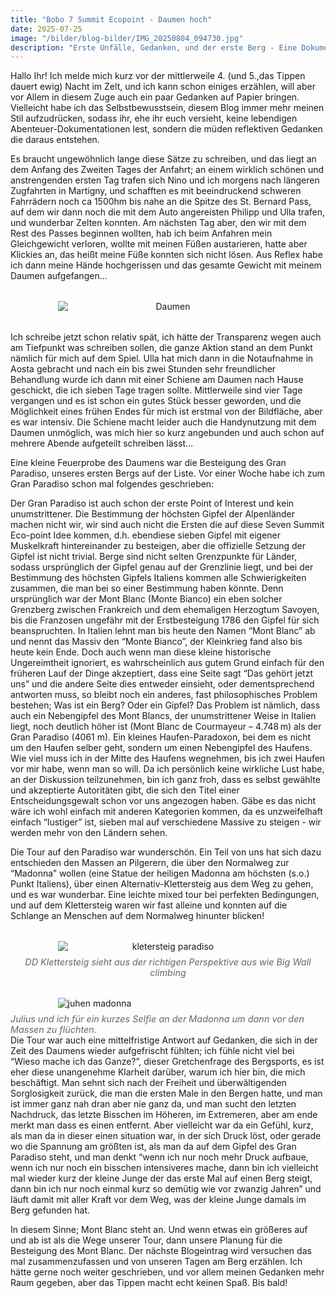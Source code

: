 ```yaml
---
title: "Bobo 7 Summit Ecopoint - Daumen hoch"
date: 2025-07-25
image: "/bilder/blog-bilder/IMG_20250804_094730.jpg"
description: "Erste Unfälle, Gedanken, und der erste Berg - Eine Dokumentation"
---
```


Hallo Ihr! 
Ich melde mich kurz vor der mittlerweile 4. (und 5.,das Tippen dauert ewig) Nacht im Zelt, und ich kann schon einiges erzählen, will aber vor Allem in diesem Zuge auch ein paar Gedanken auf Papier bringen. Vielleicht habe ich das Selbstbewusstsein, diesem Blog immer mehr meinen Stil aufzudrücken, sodass ihr, ehe ihr euch versieht, keine lebendigen Abenteuer-Dokumentationen lest, sondern die müden reflektiven Gedanken die daraus entstehen. 

Es braucht ungewöhnlich lange diese Sätze zu schreiben, und das liegt an dem Anfang des Zweiten Tages der Anfahrt; an einem wirklich schönen und anstrengenden ersten Tag trafen sich Nino und ich morgens nach längeren Zugfahrten in Martigny, und schafften es mit beeindruckend schweren Fahrrädern noch ca 1500hm bis nahe an die Spitze des St. Bernard Pass, auf dem wir dann noch die mit dem Auto angereisten Philipp und Ulla trafen, und wunderbar Zelten konnten. 
Am nächsten Tag aber, den wir mit dem Rest des Passes beginnen wollten, hab ich beim Anfahren mein Gleichgewicht verloren, wollte mit meinen Füßen austarieren, hatte aber Klickies an, das heißt meine Füße konnten sich nicht lösen. Aus Reflex habe ich dann meine Hände hochgerissen und das gesamte Gewicht mit meinem Daumen aufgefangen… 


<figure style="margin: 2rem 0; text-align: center;">
  <img src="/bilder/blogs/IMG_20250802_150448.jpg" alt="Daumen" style="display: block; margin: 0 auto; max-width: 70%; height: auto;" />
  </figcaption>
</figure>


Ich schreibe jetzt schon relativ spät, ich hätte der Transparenz wegen auch am Tiefpunkt was schreiben sollen, die ganze Aktion stand an dem Punkt nämlich für mich auf dem Spiel. Ulla hat mich dann in die Notaufnahme in Aosta gebracht und nach ein bis zwei Stunden sehr freundlicher Behandlung wurde ich dann mit einer Schiene am Daumen nach Hause geschickt, die ich sieben Tage tragen sollte. Mittlerweile sind vier Tage vergangen und es ist schon ein gutes Stück besser geworden, und die Möglichkeit eines frühen Endes für mich ist erstmal von der Bildfläche, aber es war intensiv. Die Schiene macht leider auch die Handynutzung mit dem Daumen unmöglich, was mich hier so kurz angebunden und auch schon auf mehrere Abende aufgeteilt schreiben lässt… 

Eine kleine Feuerprobe des Daumens war die Besteigung des Gran Paradiso, unseres ersten Bergs auf der Liste. Vor einer Woche habe ich zum Gran Paradiso schon mal folgendes geschrieben:



Der Gran Paradiso ist auch schon der erste Point of Interest und kein unumstrittener. Die Bestimmung der höchsten Gipfel der Alpenländer machen nicht wir, wir sind auch nicht die Ersten die auf diese Seven Summit Eco-point Idee kommen, d.h. ebendiese sieben Gipfel mit eigener Muskelkraft hintereinander zu besteigen, aber die offizielle Setzung der Gipfel ist nicht trivial. Berge sind nicht selten Grenzpunkte für Länder, sodass ursprünglich der Gipfel genau auf der Grenzlinie liegt, und bei der Bestimmung des höchsten Gipfels Italiens kommen alle Schwierigkeiten zusammen, die man bei so einer Bestimmung haben könnte. Denn ursprünglich war der Mont Blanc (Monte Bianco) ein eben solcher Grenzberg zwischen Frankreich und dem ehemaligen Herzogtum Savoyen, bis die Franzosen ungefähr mit der Erstbesteigung 1786 den Gipfel für sich beanspruchten. In Italien lehnt man bis heute den Namen “Mont Blanc” ab und nennt das Massiv den “Monte Bianco”, der Kleinkrieg fand also bis heute kein Ende. 
Doch auch wenn man diese kleine historische Ungereimtheit ignoriert, es wahrscheinlich aus gutem Grund einfach für den früheren Lauf der Dinge akzeptiert, dass eine Seite sagt “Das gehört jetzt uns” und die andere Seite dies entweder einsieht, oder dementsprechend antworten muss, so bleibt noch ein anderes, fast philosophisches Problem bestehen; Was ist ein Berg? Oder ein Gipfel? Das Problem ist nämlich, dass auch ein Nebengipfel des Mont Blancs, der unumstrittener Weise in Italien liegt, noch deutlich höher ist (Mont Blanc de Courmayeur – 4.748 m) als der Gran Paradiso (4061 m). Ein kleines Haufen-Paradoxon, bei dem es nicht um den Haufen selber geht, sondern um einen Nebengipfel des Haufens. Wie viel muss ich in der Mitte des Haufens wegnehmen, bis ich zwei Haufen vor mir habe, wenn man so will. 
Da ich persönlich keine wirkliche Lust habe, an der Diskussion teilzunehmen, bin ich ganz froh, dass es selbst gewählte und akzeptierte Autoritäten gibt, die sich den Titel einer Entscheidungsgewalt schon vor uns angezogen haben. Gäbe es das nicht wäre ich wohl einfach mit anderen Kategorien kommen, da es unzweifelhaft einfach “lustiger” ist, sieben mal auf verschiedene Massive zu steigen - wir werden mehr von den Ländern sehen.



Die Tour auf den Paradiso war wunderschön. Ein Teil von uns hat sich dazu entschieden den Massen an Pilgerern, die über den Normalweg zur “Madonna” wollen (eine Statue der heiligen Madonna am höchsten (s.o.) Punkt Italiens), über einen Alternativ-Klettersteig aus dem Weg zu gehen, und es war wunderbar. Eine leichte mixed tour bei perfekten Bedingungen, und auf dem Klettersteig waren wir fast alleine und konnten auf die Schlange an Menschen auf dem Normalweg hinunter blicken!

<figure style="margin: 2rem 0; text-align: center;">
  <img src="/bilder/blogs/IMG-20250804-WA0012.jpg" alt="kletersteig paradiso" style="display: block; margin: 0 auto; max-width: 70%; height: auto;" />
  <figcaption style="font-size: 0.9rem; color: #666; font-style: italic; margin-top: 0.5rem;">DD Klettersteig sieht aus der richtigen Perspektive aus wie Big Wall climbing
  </figcaption>
</figure


<figure style="margin: 2rem 0; text-align: center;">
  <img src="/bilder/blogs/IMG-20250804-WA0014.jpg" alt="juhen madonna" style="display: block; margin: 0 auto; max-width: 70%; height: auto;" />
  <figcaption style="font-size: 0.9rem; color: #666; font-style: italic; margin-top: 0.5rem;">Julius und ich für ein kurzes Selfie an der Madonna um dann vor den Massen zu flüchten. 
  </figcaption>
</figure

Die Tour war auch eine mittelfristige Antwort auf Gedanken, die sich in der Zeit des Daumens wieder aufgefrischt fühlten; ich fühle nicht viel bei “Wieso mache ich das Ganze?”, dieser Gretchenfrage des Bergsports, es ist eher diese unangenehme Klarheit darüber, warum ich hier bin, die mich beschäftigt. Man sehnt sich nach der Freiheit und überwältigenden Sorglosigkeit zurück, die man die ersten Male in den Bergen hatte, und man ist immer ganz nah dran aber nie ganz da, und man sucht den letzten Nachdruck, das letzte Bisschen im Höheren, im Extremeren, aber am ende merkt man dass es einen entfernt. Aber vielleicht war da ein Gefühl, kurz, als man da in dieser einen situation war, in der sich Druck löst, oder gerade wo die Spannung am größten ist, als man da auf dem Gipfel des Gran Paradiso steht, und man denkt “wenn ich nur noch mehr Druck aufbaue, wenn ich nur noch ein bisschen intensiveres mache, dann bin ich vielleicht mal wieder kurz der kleine Junge der das erste Mal auf einen Berg steigt, dann bin ich nur noch einmal kurz so demütig wie vor zwanzig Jahren” und läuft damit mit aller Kraft vor dem Weg, was der kleine Junge damals im Berg gefunden hat. 

In diesem Sinne; Mont Blanc steht an. Und wenn etwas ein größeres auf und ab ist als die Wege unserer Tour, dann unsere Planung für die Besteigung des Mont Blanc. Der nächste Blogeintrag wird versuchen das mal zusammenzufassen und von unseren Tagen am Berg erzählen. Ich hätte gerne noch weiter geschrieben, und vor allem meinen Gedanken mehr Raum gegeben, aber das Tippen macht echt keinen Spaß. Bis bald! 

